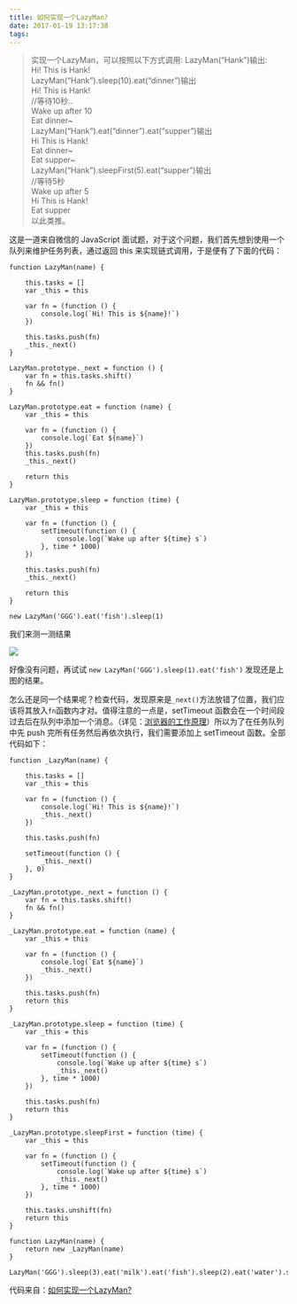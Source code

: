 ```yaml
---
title: 如何实现一个LazyMan?
date: 2017-01-19 13:17:38
tags:
---
```

> 实现一个LazyMan，可以按照以下方式调用:
LazyMan(“Hank”)输出:  
Hi! This is Hank!  
LazyMan(“Hank”).sleep(10).eat(“dinner”)输出  
Hi! This is Hank!  
//等待10秒..  
Wake up after 10  
Eat dinner~  
LazyMan(“Hank”).eat(“dinner”).eat(“supper”)输出  
Hi This is Hank!  
Eat dinner~  
Eat supper~  
LazyMan(“Hank”).sleepFirst(5).eat(“supper”)输出  
//等待5秒  
Wake up after 5  
Hi This is Hank!  
Eat supper  
以此类推。  

这是一道来自微信的 JavaScript 面试题，对于这个问题，我们首先想到使用一个队列来维护任务列表，通过返回 this 来实现链式调用，于是便有了下面的代码：

	function LazyMan(name) {
	
	    this.tasks = []
	    var _this = this
	
	    var fn = (function () {
	        console.log(`Hi! This is ${name}!`)
	    })
	
	    this.tasks.push(fn)
	    _this._next()
	}
	
	LazyMan.prototype._next = function () {
	    var fn = this.tasks.shift()
	    fn && fn()
	}
	
	LazyMan.prototype.eat = function (name) {
	    var _this = this
	
	    var fn = (function () {
	        console.log(`Eat ${name}`)
	    })
	    this.tasks.push(fn)
	    _this._next()
	
	    return this
	}
	
	LazyMan.prototype.sleep = function (time) {
	    var _this = this
	
	    var fn = (function () {
	        setTimeout(function () {
	            console.log(`Wake up after ${time} s`)
	        }, time * 1000)
	    })
	
	    this.tasks.push(fn)
	    _this._next()
	
	    return this
	}
	
	new LazyMan('GGG').eat('fish').sleep(1)
	
	
我们来测一测结果

![](http://7xq3d5.com1.z0.glb.clouddn.com/%E5%B1%8F%E5%B9%95%E5%BF%AB%E7%85%A7%202017-01-19%20%E4%B8%8A%E5%8D%8811.54.01.png)

好像没有问题，再试试 `new LazyMan('GGG').sleep(1).eat('fish')` 发现还是上图的结果。

怎么还是同一个结果呢？检查代码，发现原来是`_next()`方法放错了位置，我们应该将其放入`fn`函数内才对。值得注意的一点是，setTimeout 函数会在一个时间段过去后在队列中添加一个消息。（详见：[浏览器的工作原理](https://blog.haoduoyu.cc/2016/12/06/%E6%B5%8F%E8%A7%88%E5%99%A8%E7%9A%84%E5%B7%A5%E4%BD%9C%E5%8E%9F%E7%90%86/)）所以为了在任务队列中先 push 完所有任务然后再依次执行，我们需要添加上 setTimeout 函数。全部代码如下：

	function _LazyMan(name) {
	
	    this.tasks = []
	    var _this = this
	
	    var fn = (function () {
	        console.log(`Hi! This is ${name}!`)
	        _this._next()
	    })
	
	    this.tasks.push(fn)
	
	    setTimeout(function () {
	        _this._next()
	    }, 0)
	}
	
	_LazyMan.prototype._next = function () {
	    var fn = this.tasks.shift()
	    fn && fn()
	}
	
	_LazyMan.prototype.eat = function (name) {
	    var _this = this
	
	    var fn = (function () {
	        console.log(`Eat ${name}`)
	        _this._next()
	    })
	
	    this.tasks.push(fn)
	    return this
	}
	
	_LazyMan.prototype.sleep = function (time) {
	    var _this = this
	
	    var fn = (function () {
	        setTimeout(function () {
	            console.log(`Wake up after ${time} s`)
	            _this._next()
	        }, time * 1000)
	    })
	
	    this.tasks.push(fn)
	    return this
	}
	
	_LazyMan.prototype.sleepFirst = function (time) {
	    var _this = this
	
	    var fn = (function () {
	        setTimeout(function () {
	            console.log(`Wake up after ${time} s`)
	            _this._next()
	        }, time * 1000)
	    })
	
	    this.tasks.unshift(fn)
	    return this
	}
	
	function LazyMan(name) {
	    return new _LazyMan(name)
	}
	
	LazyMan('GGG').sleep(3).eat('milk').eat('fish').sleep(2).eat('water').sleepFirst(2)


代码来自：[如何实现一个LazyMan?](http://natumsol.github.io/2016/09/09/lazyman/)